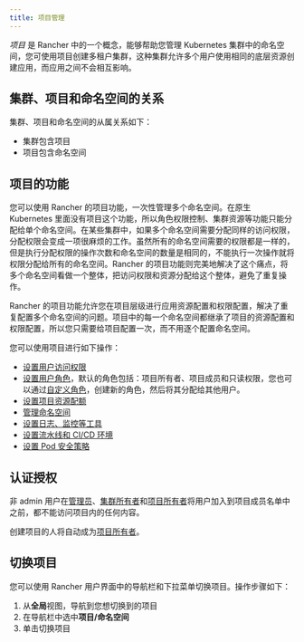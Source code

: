 ```yaml
---
title: 项目管理
---
```


_项目_ 是 Rancher 中的一个概念，能够帮助您管理 Kubernetes 集群中的命名空间，您可使用项目创建多租户集群，这种集群允许多个用户使用相同的底层资源创建应用，而应用之间不会相互影响。

## 集群、项目和命名空间的关系

集群、项目和命名空间的从属关系如下：

- 集群包含项目
- 项目包含命名空间

## 项目的功能

您可以使用 Rancher 的项目功能，一次性管理多个命名空间。在原生 Kubernetes 里面没有项目这个功能，所以角色权限控制、集群资源等功能只能分配给单个命名空间。在某些集群中，如果多个命名空间需要分配同样的访问权限，分配权限会变成一项很麻烦的工作。虽然所有的命名空间需要的权限都是一样的，但是执行分配权限的操作次数和命名空间的数量是相同的，不能执行一次操作就将权限分配给所有的命名空间。Rancher 的项目功能则完美地解决了这个痛点，将多个命名空间看做一个整体，把访问权限和资源分配给这个整体，避免了重复操作。

Rancher 的项目功能允许您在项目层级进行应用资源配置和权限配置，解决了重复配置多个命名空间的问题。项目中的每一个命名空间都继承了项目的资源配置和权限配置，所以您只需要给项目配置一次，而不用逐个配置命名空间。

您可以使用项目进行如下操作：

- [设置用户访问权限](/docs/rancher2/project-admin/project-members/)
- [设置用户角色](/docs/rancher2/admin-settings/rbac/cluster-project-roles/)，默认的角色包括：项目所有者、项目成员和只读权限，您也可以通过[自定义角色](/docs/rancher2/admin-settings/rbac/default-custom-roles/)，创建新的角色，然后将其分配给其他用户。
- [设置项目资源配额](/docs/rancher2/project-admin/resource-quotas/)
- [管理命名空间](/docs/rancher2/project-admin/namespaces/)
- [设置日志、监控等工具](/docs/rancher2/project-admin/tools/)
- [设置流水线和 CI/CD 环境](/docs/rancher2/project-admin/pipelines/)
- [设置 Pod 安全策略](/docs/rancher2/project-admin/pod-security-policies/)

## 认证授权

非 admin 用户在[管理员](/docs/rancher2/admin-settings/rbac/global-permissions/)、[集群所有者](/docs/rancher2/admin-settings/rbac/cluster-project-roles/)和[项目所有者](/docs/rancher2/admin-settings/rbac/cluster-project-roles/)将用户加入到项目成员名单中之前，都不能访问项目内的任何内容。

创建项目的人将自动成为[项目所有者](/docs/rancher2/admin-settings/rbac/cluster-project-roles/)。

## 切换项目

您可以使用 Rancher 用户界面中的导航栏和下拉菜单切换项目。操作步骤如下：

1. 从**全局**视图，导航到您想切换到的项目
2. 在导航栏中选中**项目/命名空间**
3. 单击切换项目
